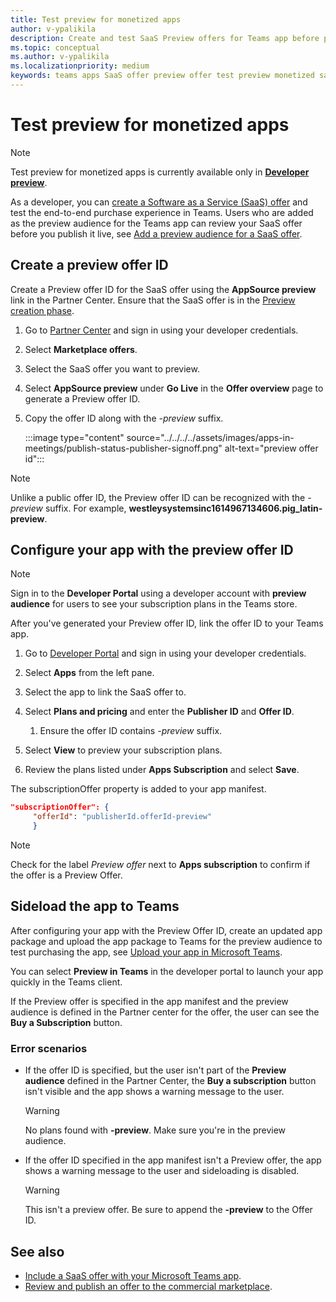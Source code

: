 ```yaml
---
title: Test preview for monetized apps 
author: v-ypalikila
description: Create and test SaaS Preview offers for Teams app before pushing the offer live.
ms.topic: conceptual
ms.author: v-ypalikila
ms.localizationpriority: medium
keywords: teams apps SaaS offer preview offer test preview monetized saas
---
```


# Test preview for monetized apps

> [!NOTE]
> Test preview for monetized apps is currently available only in [**Developer preview**](/microsoftteams/platform/resources/dev-preview/developer-preview-intro).

As a developer, you can [create a Software as a Service (SaaS) offer](/azure/marketplace/create-new-saas-offer) and test the end-to-end purchase experience in Teams. Users who are added as the preview audience for the Teams app can review your SaaS offer before you publish it live, see [Add a preview audience for a SaaS offer](/azure/marketplace/create-new-saas-offer-preview).

## Create a preview offer ID

Create a Preview offer ID for the SaaS offer using the **AppSource preview** link in the Partner Center. Ensure that the SaaS offer is in the [Preview creation phase](/azure/marketplace/review-publish-offer).

1. Go to [Partner Center](https://go.microsoft.com/fwlink/?linkid=2166002) and sign in using your developer credentials.
1. Select **Marketplace offers**.
1. Select the SaaS offer you want to preview.
1. Select **AppSource preview** under **Go Live** in the **Offer overview** page to generate a Preview offer ID.
1. Copy the offer ID along with the *-preview* suffix.

    :::image type="content" source="../../../../assets/images/apps-in-meetings/publish-status-publisher-signoff.png" alt-text="preview offer id":::

>[!NOTE] 
> Unlike a public offer ID, the Preview offer ID can be recognized with the *-preview* suffix. For example, **westleysystemsinc1614967134606.pig_latin-preview**.

## Configure your app with the preview offer ID

>[!NOTE]
> Sign in to the **Developer Portal** using a developer account with **preview audience** for users to see your subscription plans in the Teams store.

After you've generated your Preview offer ID, link the offer ID to your Teams app.

1. Go to [Developer Portal](https://dev.teams.microsoft.com/) and sign in using your developer credentials.
1. Select **Apps** from the left pane.
1. Select the app to link the SaaS offer to.
1. Select **Plans and pricing** and enter the **Publisher ID** and **Offer ID**.
    1. Ensure the offer ID contains *-preview* suffix.
1. Select **View** to preview your subscription plans.
1. Review the plans listed under **Apps Subscription** and select **Save**.

     <!---Contoso Screenshot --->

The subscriptionOffer property is added to your app manifest.

```json
"subscriptionOffer": {
     "offerId": "publisherId.offerId-preview"  
     }
```

>[!NOTE]
> Check for the label *Preview offer* next to **Apps subscription** to confirm if the offer is a Preview Offer.

## Sideload the app to Teams

After configuring your app with the Preview Offer ID, create an updated app package and upload the app package to Teams for the preview audience to test purchasing the app, see [Upload your app in Microsoft Teams](/concepts/deploy-and-publish/apps-upload).

You can select **Preview in Teams** in the developer portal to launch your app quickly in the Teams client.

 If the Preview offer is specified in the app manifest and the preview audience is defined in the Partner center for the offer, the user can see the **Buy a Subscription** button.

<!---Contoso Screenshot --->

### Error scenarios

* If the offer ID is specified, but the user isn't part of the **Preview audience** defined in the Partner Center, the **Buy a subscription** button isn't visible and the app shows a warning message to the user.

    >[!WARNING]
    > No plans found with **-preview**. Make sure you're in the preview audience.

    <!---Contoso Screenshot --->

* If the offer ID specified in the app manifest isn't a Preview offer, the app shows a warning message to the user and sideloading is disabled.

    >[!WARNING]
    > This isn't a preview offer. Be sure to append the **-preview** to the Offer ID.

    <!---Contoso Screenshot --->

## See also

* [Include a SaaS offer with your Microsoft Teams app](include-saas-offer.md).
* [Review and publish an offer to the commercial marketplace](/azure/marketplace/review-publish-offer#validation-and-publishing-steps).
